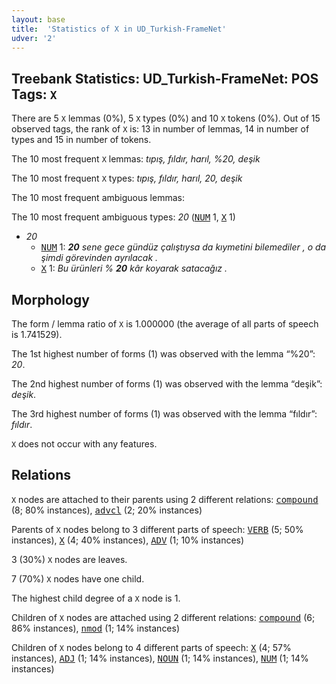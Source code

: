 ```yaml
---
layout: base
title:  'Statistics of X in UD_Turkish-FrameNet'
udver: '2'
---
```


## Treebank Statistics: UD_Turkish-FrameNet: POS Tags: `X`

There are 5 `X` lemmas (0%), 5 `X` types (0%) and 10 `X` tokens (0%).
Out of 15 observed tags, the rank of `X` is: 13 in number of lemmas, 14 in number of types and 15 in number of tokens.

The 10 most frequent `X` lemmas: <em>tıpış, fıldır, harıl, %20, deşik</em>

The 10 most frequent `X` types:  <em>tıpış, fıldır, harıl, 20, deşik</em>

The 10 most frequent ambiguous lemmas: 

The 10 most frequent ambiguous types:  <em>20</em> (<tt><a href="tr_framenet-pos-NUM.html">NUM</a></tt> 1, <tt><a href="tr_framenet-pos-X.html">X</a></tt> 1)


* <em>20</em>
  * <tt><a href="tr_framenet-pos-NUM.html">NUM</a></tt> 1: <em><b>20</b> sene gece gündüz çalıştıysa da kıymetini bilemediler , o da şimdi görevinden ayrılacak .</em>
  * <tt><a href="tr_framenet-pos-X.html">X</a></tt> 1: <em>Bu ürünleri % <b>20</b> kâr koyarak satacağız .</em>

## Morphology

The form / lemma ratio of `X` is 1.000000 (the average of all parts of speech is 1.741529).

The 1st highest number of forms (1) was observed with the lemma “%20”: <em>20</em>.

The 2nd highest number of forms (1) was observed with the lemma “deşik”: <em>deşik</em>.

The 3rd highest number of forms (1) was observed with the lemma “fıldır”: <em>fıldır</em>.

`X` does not occur with any features.


## Relations

`X` nodes are attached to their parents using 2 different relations: <tt><a href="tr_framenet-dep-compound.html">compound</a></tt> (8; 80% instances), <tt><a href="tr_framenet-dep-advcl.html">advcl</a></tt> (2; 20% instances)

Parents of `X` nodes belong to 3 different parts of speech: <tt><a href="tr_framenet-pos-VERB.html">VERB</a></tt> (5; 50% instances), <tt><a href="tr_framenet-pos-X.html">X</a></tt> (4; 40% instances), <tt><a href="tr_framenet-pos-ADV.html">ADV</a></tt> (1; 10% instances)

3 (30%) `X` nodes are leaves.

7 (70%) `X` nodes have one child.

The highest child degree of a `X` node is 1.

Children of `X` nodes are attached using 2 different relations: <tt><a href="tr_framenet-dep-compound.html">compound</a></tt> (6; 86% instances), <tt><a href="tr_framenet-dep-nmod.html">nmod</a></tt> (1; 14% instances)

Children of `X` nodes belong to 4 different parts of speech: <tt><a href="tr_framenet-pos-X.html">X</a></tt> (4; 57% instances), <tt><a href="tr_framenet-pos-ADJ.html">ADJ</a></tt> (1; 14% instances), <tt><a href="tr_framenet-pos-NOUN.html">NOUN</a></tt> (1; 14% instances), <tt><a href="tr_framenet-pos-NUM.html">NUM</a></tt> (1; 14% instances)

